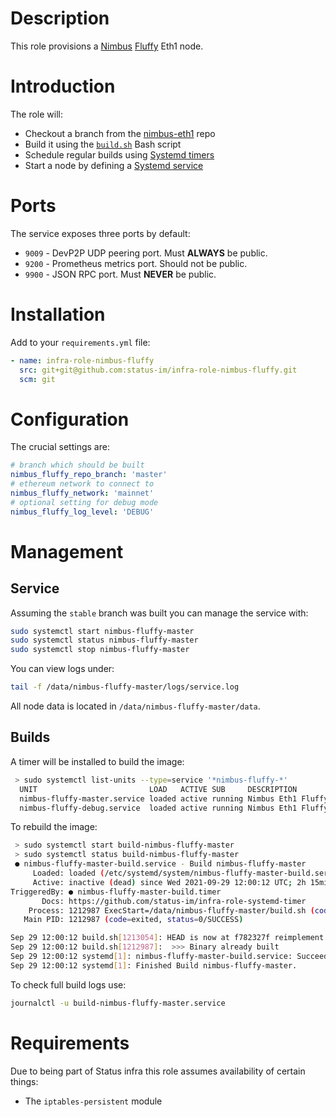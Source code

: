 # Description

This role provisions a [Nimbus](https://nimbus.team/) [Fluffy](https://github.com/status-im/nimbus-eth1/tree/master/fluffy) Eth1 node.

# Introduction

The role will:

* Checkout a branch from the [nimbus-eth1](https://github.com/status-im/nimbus-eth1) repo
* Build it using the [`build.sh`](./templates/build.sh.j2) Bash script
* Schedule regular builds using [Systemd timers](https://www.freedesktop.org/software/systemd/man/systemd.timer.html)
* Start a node by defining a [Systemd service](https://www.freedesktop.org/software/systemd/man/systemd.service.html)

# Ports

The service exposes three ports by default:

* `9009` - DevP2P UDP peering port. Must __ALWAYS__ be public.
* `9200` - Prometheus metrics port. Should not be public.
* `9900` - JSON RPC port. Must __NEVER__ be public.

# Installation

Add to your `requirements.yml` file:
```yaml
- name: infra-role-nimbus-fluffy
  src: git+git@github.com:status-im/infra-role-nimbus-fluffy.git
  scm: git
```

# Configuration

The crucial settings are:
```yaml
# branch which should be built
nimbus_fluffy_repo_branch: 'master'
# ethereum network to connect to
nimbus_fluffy_network: 'mainnet'
# optional setting for debug mode
nimbus_fluffy_log_level: 'DEBUG'
```

# Management

## Service

Assuming the `stable` branch was built you can manage the service with:
```sh
sudo systemctl start nimbus-fluffy-master
sudo systemctl status nimbus-fluffy-master
sudo systemctl stop nimbus-fluffy-master
```
You can view logs under:
```sh
tail -f /data/nimbus-fluffy-master/logs/service.log
```
All node data is located in `/data/nimbus-fluffy-master/data`.

## Builds

A timer will be installed to build the image:
```sh
 > sudo systemctl list-units --type=service '*nimbus-fluffy-*'
  UNIT                         LOAD   ACTIVE SUB     DESCRIPTION
  nimbus-fluffy-master.service loaded active running Nimbus Eth1 Fluffy node (master)
  nimbus-fluffy-debug.service  loaded active running Nimbus Eth1 Fluffy node (debug)
```
To rebuild the image:
```sh
 > sudo systemctl start build-nimbus-fluffy-master
 > sudo systemctl status build-nimbus-fluffy-master
 ● nimbus-fluffy-master-build.service - Build nimbus-fluffy-master
     Loaded: loaded (/etc/systemd/system/nimbus-fluffy-master-build.service; enabled; vendor preset: enabled)
     Active: inactive (dead) since Wed 2021-09-29 12:00:12 UTC; 2h 15min ago
TriggeredBy: ● nimbus-fluffy-master-build.timer
       Docs: https://github.com/status-im/infra-role-systemd-timer
    Process: 1212987 ExecStart=/data/nimbus-fluffy-master/build.sh (code=exited, status=0/SUCCESS)
   Main PID: 1212987 (code=exited, status=0/SUCCESS)

Sep 29 12:00:12 build.sh[1213054]: HEAD is now at f782327f reimplement engine API rpc kiln spec v2
Sep 29 12:00:12 build.sh[1212987]:  >>> Binary already built
Sep 29 12:00:12 systemd[1]: nimbus-fluffy-master-build.service: Succeeded.
Sep 29 12:00:12 systemd[1]: Finished Build nimbus-fluffy-master.
```
To check full build logs use:
```sh
journalctl -u build-nimbus-fluffy-master.service
```

# Requirements

Due to being part of Status infra this role assumes availability of certain things:

* The `iptables-persistent` module
